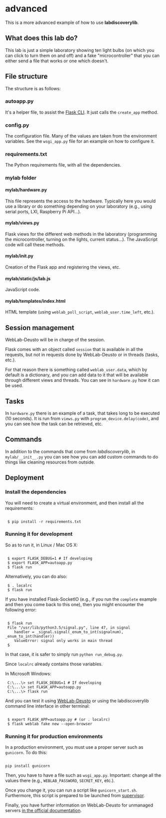 # advanced

This is a more advanced example of how to use **labdiscoverylib**.

## What does this lab do?

This lab is just a simple laboratory showing ten light bulbs (on which you can click to turn them on and off) and a fake "microcontroller" that you can either send a file that works or one which doesn't.

## File structure

The structure is as follows:

### autoapp.py

It's a helper file, to assist the [Flask CLI](http://flask.pocoo.org/docs/0.12/cli). It just calls the `create_app` method.

### config.py

The configuration file. Many of the values are taken from the environment variables. See the `wsgi_app.py` file for an example on how to configure it.

### requirements.txt

The Python requirements file, with all the dependencies.

### mylab folder

#### mylab/hardware.py

This file represents the access to the hardware. Typically here you would use a library or do something depending on your laboratory (e.g., using serial ports, LXI, Raspberry Pi API...).

#### mylab/views.py

Flask views for the different web methods in the laboratory (programming the microcontroller, turning on the lights, current status...). The JavaScript code will call these methods.

#### mylab/__init__.py

Creation of the Flask app and registering the views, etc.

#### mylab/static/js/lab.js

JavaScript code.

#### mylab/templates/index.html

HTML template (using `weblab_poll_script`, `weblab_user.time_left`, etc.).

## Session management

WebLab-Deusto will be in charge of the session.

Flask comes with an object called `session` that is available in all the requests, but not in requests done by WebLab-Deusto or in threads (tasks, etc.).

For that reason there is something called `weblab_user.data`, which by default is a dictionary, and you can add data to it that will be available through different views and threads. You can see in `hardware.py` how it can be used.

## Tasks

In `hardware.py` there is an example of a task, that takes long to be executed (10 seconds). It is run from `views.py` with `program_device.delay(code)`, and you can see how the task can be retrieved, etc.

## Commands

In addition to the commands that come from *labdiscoverylib*, in `mylab/__init__.py` you can see how you can add custom commands to do things like cleaning resources from outside.

## Deployment

### Install the dependencies

You will need to create a virtual environment, and then install all the requirements:

```shell

 $ pip install -r requirements.txt
```

### Running it for development

So as to run it, in Linux / Mac OS X:

```shell

 $ export FLASK_DEBUG=1 # If developing
 $ export FLASK_APP=autoapp.py
 $ flask run

```

Alternatively, you can do also:
```shell
 $ . localrc
 $ flask run
```

If you have installed Flask-SocketIO (e.g., if you run the ``complete`` example and then you come back to this one), then you might encounter the following error:
```shell

 $ flask run
 File "/usr/lib/python3.5/signal.py", line 47, in signal
    handler = _signal.signal(_enum_to_int(signalnum), _enum_to_int(handler))
    ValueError: signal only works in main thread
 $
```

In that case, it is safer to simply run ``python run_debug.py``.

Since ``localrc`` already contains those variables.

In Microsoft Windows:
```shell
 C:\...\> set FLASK_DEBUG=1 # If developing
 C:\...\> set FLASK_APP=autoapp.py
 C:\...\> flask run
```

And you can test it using [WebLab-Deusto](https://weblabdeusto.readthedocs.org) or using the labdiscoverylib command line interface in other terminal:

```shell

 $ export FLASK_APP=autoapp.py # (or . localrc)
 $ flask weblab fake new --open-browser
```

### Running it for production environments

In a production environment, you must use a proper server such as `gunicorn`. To do this:

```shell

pip install gunicorn

```

Then, you have to have a file such as `wsgi_app.py`. Important: change all the values there (e.g., `WEBLAB_PASSWORD`, `SECRET_KEY`, etc.).

Once you change it, you can run a script like `gunicorn_start.sh`. Furthermore, this script is prepared to be launched from [supervisor](http://supervisord.org/).

Finally, you have further information on WebLab-Deusto for unmanaged servers [in the official documentation](http://weblabdeusto.readthedocs.io/en/latest/#remote-laboratory-development-and-management).

